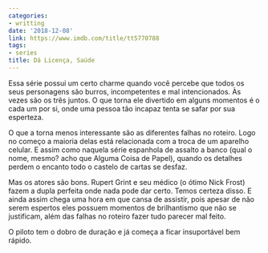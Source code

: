 ```yaml
---
categories:
- writting
date: '2018-12-08'
link: https://www.imdb.com/title/tt5770788
tags:
- series
title: Dá Licença, Saúde
---
```


Essa série possui um certo charme quando você percebe que todos os seus personagens são burros, incompetentes e mal intencionados. Às vezes são os três juntos. O que torna ele divertido em alguns momentos é o cada um por si, onde uma pessoa tão incapaz tenta se safar por sua esperteza.

O que a torna menos interessante são as diferentes falhas no roteiro. Logo no começo a maioria delas está relacionada com a troca de um aparelho celular. E assim como naquela série espanhola de assalto a banco (qual o nome, mesmo? acho que Alguma Coisa de Papel), quando os detalhes perdem o encanto todo o castelo de cartas se desfaz.

Mas os atores são bons. Rupert Grint e seu médico (o ótimo Nick Frost) fazem a dupla perfeita onde nada pode dar certo. Temos certeza disso. E ainda assim chega uma hora em que cansa de assistir, pois apesar de não serem espertos eles possuem momentos de brilhantismo que não se justificam, além das falhas no roteiro fazer tudo parecer mal feito.

O piloto tem o dobro de duração e já começa a ficar insuportável bem rápido.